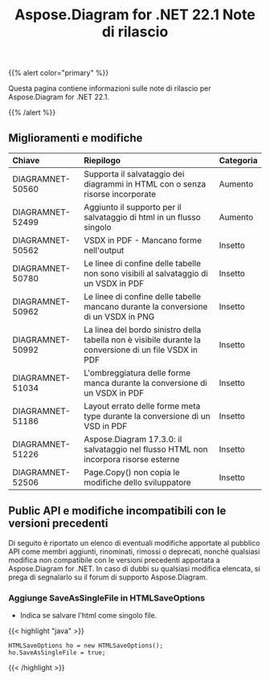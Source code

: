 ﻿---
title: Aspose.Diagram for .NET 22.1 Note di rilascio
type: docs
weight: 27
url: /it/net/aspose-diagram-for-net-22-1-release-notes/
---
{{% alert color="primary" %}} 

Questa pagina contiene informazioni sulle note di rilascio per Aspose.Diagram for .NET 22.1.

{{% /alert %}} 
## **Miglioramenti e modifiche**

|**Chiave**|**Riepilogo**|**Categoria**|
|:- |:- |:- |
|DIAGRAMNET-50560|Supporta il salvataggio dei diagrammi in HTML con o senza risorse incorporate|Aumento|
|DIAGRAMNET-52499|Aggiunto il supporto per il salvataggio di html in un flusso singolo|Aumento|
|DIAGRAMNET-50562|VSDX in PDF - Mancano forme nell'output|Insetto|
|DIAGRAMNET-50780|Le linee di confine delle tabelle non sono visibili al salvataggio di un VSDX in PDF|Insetto|
|DIAGRAMNET-50962|Le linee di confine delle tabelle mancano durante la conversione di un VSDX in PNG|Insetto|
|DIAGRAMNET-50992|La linea del bordo sinistro della tabella non è visibile durante la conversione di un file VSDX in PDF|Insetto|
|DIAGRAMNET-51034|L'ombreggiatura delle forme manca durante la conversione di un VSDX in PDF|Insetto|
|DIAGRAMNET-51186|Layout errato delle forme meta type durante la conversione di un VSD in PDF|Insetto|
|DIAGRAMNET-51226|Aspose.Diagram 17.3.0: il salvataggio nel flusso HTML non incorpora risorse esterne|Insetto|
|DIAGRAMNET-52506|Page.Copy() non copia le modifiche dello sviluppatore|Insetto|

## **Public API e modifiche incompatibili con le versioni precedenti**
Di seguito è riportato un elenco di eventuali modifiche apportate al pubblico API come membri aggiunti, rinominati, rimossi o deprecati, nonché qualsiasi modifica non compatibile con le versioni precedenti apportata a Aspose.Diagram for .NET. In caso di dubbi su qualsiasi modifica elencata, si prega di segnalarlo su il forum di supporto Aspose.Diagram.


### **Aggiunge SaveAsSingleFile in HTMLSaveOptions**
- Indica se salvare l'html come singolo file.

{{< highlight "java" >}}

    HTMLSaveOptions ho = new HTMLSaveOptions();
    ho.SaveAsSingleFile = true;

{{< /highlight >}}